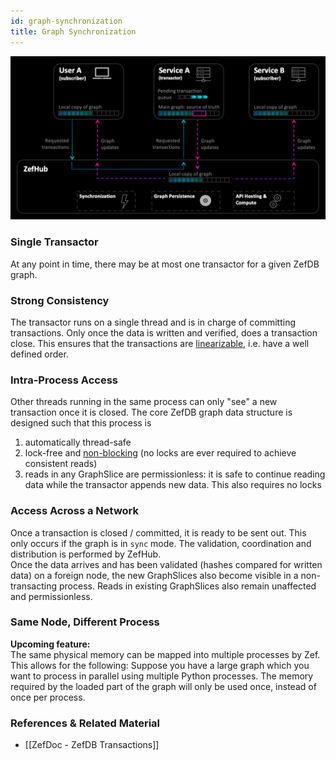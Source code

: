 ```yaml
---
id: graph-synchronization
title: Graph Synchronization
---
```


  
![](8113258af4afdc75f04552d158445d92733c53ece3849c1f575af313ea8d626b.png)  
  
### Single Transactor  
At any point in time, there may be at most one transactor for a given ZefDB graph.  
  
  
### Strong Consistency  
The transactor runs on a single thread and is in charge of committing transactions. Only once the data is written and verified, does a transaction close. This ensures that the transactions are [linearizable](https://en.wikipedia.org/wiki/Linearizability), i.e. have a well defined order.  
  
  
### Intra-Process Access  
Other threads running in the same process can only "see" a new transaction once it is closed. The core ZefDB graph data structure is designed such that this process is   
1. automatically thread-safe  
2. lock-free and [non-blocking](https://pvk.ca/Blog/2021/06/07/entomological-solutions/) (no locks are ever required to achieve consistent reads)  
3. reads in any GraphSlice are permissionless: it is safe to continue reading data while the transactor appends new data. This also requires no locks  
  
  
### Access Across a Network  
Once a transaction is closed / committed, it is ready to be sent out. This only occurs if the graph is in `sync`  mode. The validation, coordination and distribution is performed by ZefHub.  
Once the data arrives and has been validated (hashes compared for written data) on a foreign node, the new GraphSlices also become visible in a non-transacting process. Reads in existing GraphSlices also remain unaffected and permissionless.  
  
  
### Same Node, Different Process  
**Upcoming feature:**  
The same physical memory can be mapped into multiple processes by Zef. This allows for the following: Suppose you have a large graph which you want to process in parallel using multiple Python processes. The memory required by the loaded part of the graph will only be used once, instead of once per process.  
  
  
  
### References & Related Material  
- [[ZefDoc - ZefDB Transactions]]  
